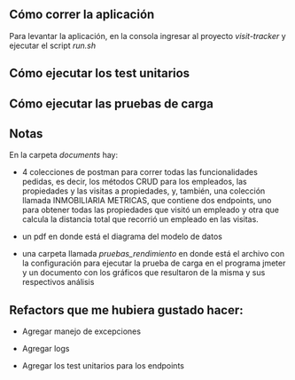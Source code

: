 ## Cómo correr la aplicación

Para levantar la aplicación, en la consola ingresar al proyecto *visit-tracker* y ejecutar el script *run.sh*

## Cómo ejecutar los test unitarios

## Cómo ejecutar las pruebas de carga

## Notas

En la carpeta *documents* hay:
- 4 colecciones de postman para correr todas las funcionalidades pedidas, es decir, los métodos CRUD para los empleados, las propiedades y las visitas a
propiedades, y, también, una colección llamada INMOBILIARIA METRICAS, que contiene dos endpoints, uno para obtener todas las propiedades que visitó un empleado
y otra que calcula la distancia total que recorrió un empleado en las visitas.

- un pdf en donde está el diagrama del modelo de datos

- una carpeta llamada *pruebas_rendimiento* en donde está el archivo con la configuración para ejecutar la prueba de carga en el programa jmeter y un documento con
los gráficos que resultaron de la misma y sus respectivos análisis

## Refactors que me hubiera gustado hacer:

- Agregar manejo de excepciones

- Agregar logs

- Agregar los test unitarios para los endpoints
